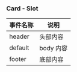 ### Card - Slot

| 事件名称 | 说明      |
| -------- | --------- |
| header   | 头部内容  |
| default  | body 内容 |
| footer   | 底部内容  |